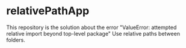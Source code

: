 # relativePathApp
This repository is the solution about the error "ValueError: attempted relative import beyond top-level package" Use relative paths between folders.

